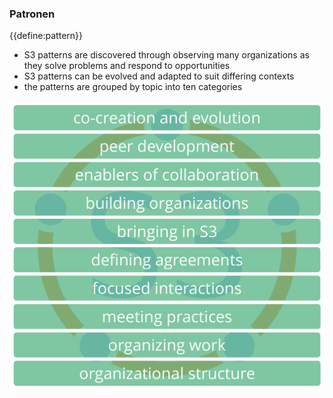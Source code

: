 ### Patronen

{{define:pattern}}

- S3 patterns are discovered through observing many organizations as they solve problems and respond to opportunities
- S3 patterns can be evolved and adapted to suit differing contexts
- the patterns are grouped by topic into ten categories

![Patronen zijn per onderwerp gegroepeerd in tien categorieën](img/pattern-group-headers/all-groups-dark.png)